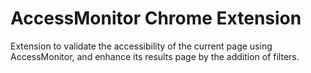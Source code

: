 # AccessMonitor Chrome Extension

Extension to validate the accessibility of the current page using AccessMonitor, and enhance its results page by the addition of filters.
